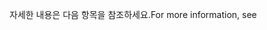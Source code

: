 <span data-ttu-id="7e7a3-101">자세한 내용은 다음 항목을 참조하세요.</span><span class="sxs-lookup"><span data-stu-id="7e7a3-101">For more information, see</span></span>